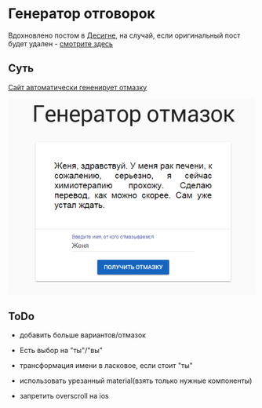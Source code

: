 # Генератор отговорок

Вдохновлено постом в [Десигне](https://vk.com/wall-51016572_486907), на случай, если оригинальный пост будет удален - [смотрите здесь](./imgs/README.md)

## Суть

[Сайт автоматически гененирует отмазку](https://littleguga.github.io/excuse-generator/)

![ScreenShot](./screenshot.png)


## ToDo

* добавить больше вариантов/отмазок
* Есть выбор на "ты"/"вы"
* трансформация имени в ласковое, если стоит "ты"

* использовать урезанный material(взять только нужные компоненты)
* запретить overscroll на ios
